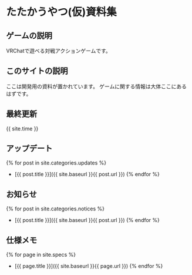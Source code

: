 # たたかうやつ(仮)資料集
## ゲームの説明
VRChatで遊べる対戦アクションゲームです。

## このサイトの説明
ここは開発用の資料が置かれています。
ゲームに関する情報は大体ここにあるはずです。

## 最終更新
{{ site.time }}

## アップデート
{% for post in site.categories.updates %}
* [{{ post.title }}]({{ site.baseurl }}{{ post.url }})
{% endfor %}

## お知らせ
{% for post in site.categories.notices %}
* [{{ post.title }}]({{ site.baseurl }}{{ post.url }})
{% endfor %}

## 仕様メモ
{% for page in site.specs %}
* [{{ page.title }}]({{ site.baseurl }}{{ page.url }})
{% endfor %}
